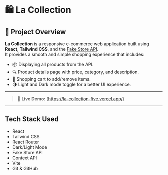 # 🛍️ La Collection

## 📝 Project Overview

**La Collection** is a responsive e-commerce web application built using **React**, **Tailwind CSS**, and the [Fake Store API](https://fakestoreapi.com/products).  
It provides a smooth and simple shopping experience that includes:

- 📦 Displaying all products from the API.
- 🔍 Product details page with price, category, and description.
- 🛒 Shopping cart to add/remove items.
- 🌗 Light and Dark mode toggle for a better UI experience.

---

> 🔗 **Live Demo:** (https://la-collection-five.vercel.app/)

---

## Tech Stack Used

- React
- Tailwind CSS
- React Router
- Dark/Light Mode
- Fake Store API
- Context API
- Vite
- Git & GitHub
